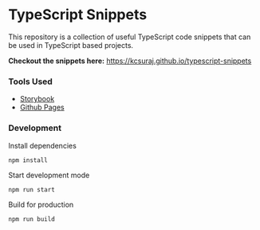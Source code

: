 # TypeScript Snippets

This repository is a collection of useful TypeScript code snippets that can be used in TypeScript based projects.

**Checkout the snippets here:**
https://kcsuraj.github.io/typescript-snippets

### Tools Used

- [Storybook](https://github.com/storybookjs/storybook)
- [Github Pages](https://pages.github.com/)

### Development

Install dependencies

```
npm install
```

Start development mode

```
npm run start
```

Build for production

```
npm run build
```
